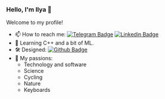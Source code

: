 ### Hello, I'm Ilya 👋


Welcome to my profile!

- 📫 How to reach me:
[![Telegram Badge](https://img.shields.io/badge/-lemosbor-2CA5E0?style=flat&logo=telegram&logoColor=white&link=https://t.me/lemosbor)](https://t.me/lemosbor)
[![Linkedin Badge](https://img.shields.io/badge/-illeonov-blue?style=flat&logo=Linkedin&logoColor=white&link=https://www.linkedin.com/in/illeonov/)](https://www.linkedin.com/in/illeonov/)
- 🧐 Learning C++ and a bit of ML.
- 🛠 Designed: [![Github Badge](https://img.shields.io/badge/-lapa-black?style=flat&logo=github&logoColor=white&link=/lapa)](https://github.com/lemosbor/lapa)
- 🧡 My passions:
  - Technology and software
  - Science
  - Cycling
  - Nature
  - Keyboards
